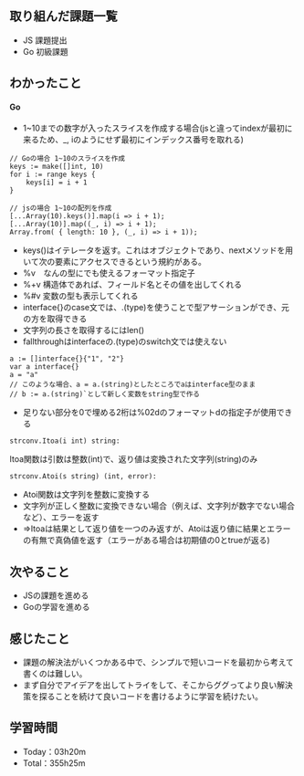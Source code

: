 ## 取り組んだ課題一覧
- JS 課題提出
- Go 初級課題

## わかったこと
#### Go
- 1~10までの数字が入ったスライスを作成する場合(jsと違ってindexが最初に来るため、_, iのようにせず最初にインデックス番号を取れる)
```
// Goの場合 1~10のスライスを作成
keys := make([]int, 10)
for i := range keys {
    keys[i] = i + 1
}
```
```
// jsの場合 1~10の配列を作成
[...Array(10).keys()].map(i => i + 1);
[...Array(10)].map((_, i) => i + 1);
Array.from( { length: 10 }, (_, i) => i + 1));
```
- keys()はイテレータを返す。これはオブジェクトであり、nextメソッドを用いて次の要素にアクセスできるという規約がある。
- %v　なんの型にでも使えるフォーマット指定子
- %+v 構造体であれば、フィールド名とその値を出してくれる　
- %#v 変数の型も表示してくれる
- interface{}のcase文では、.(type)を使うことで型アサーションができ、元の方を取得できる
- 文字列の長さを取得するにはlen()
- fallthroughはinterfaceの.(type)のswitch文では使えない
```
a := []interface{}{"1", "2"}
var a interface{}
a = "a"
// このような場合、a = a.(string)としたところでaはinterface型のまま
// b := a.(string)`として新しく変数をstring型で作る
```
- 足りない部分を0で埋める2桁は%02dのフォーマットdの指定子が使用できる
```
strconv.Itoa(i int) string:
```
Itoa関数は引数は整数(int)で、返り値は変換された文字列(string)のみ
```
strconv.Atoi(s string) (int, error):
````
- Atoi関数は文字列を整数に変換する
- 文字列が正しく整数に変換できない場合（例えば、文字列が数字でない場合など）、エラーを返す
- =>Itoaは結果として返り値を一つのみ返すが、Atoiは返り値に結果とエラーの有無で真偽値を返す（エラーがある場合は初期値の0とtrueが返る)
 
## 次やること
- JSの課題を進める
- Goの学習を進める

## 感じたこと
- 課題の解決法がいくつかある中で、シンプルで短いコードを最初から考えて書くのは難しい。
- まず自分でアイデアを出してトライをして、そこからググってより良い解決策を探ることを続けて良いコードを書けるように学習を続けたい。

## 学習時間　
- Today：03h20m
- Total：355h25m
